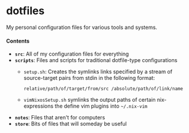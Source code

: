 dotfiles
========

My personal configuration files for various tools and systems.

#### Contents

*   **`src`**: All of my configuration files for everything
*   **`scripts`**: Files and scripts for traditional dotfile-type configurations
    *   `setup.sh`: Creates the symlinks links specified by a stream of source-target pairs from stdin in the following format:

        `relative/path/of/target/from/src /absolute/path/of/link/name`
    *   `vimNixosSetup.sh` symlinks the output paths of certain nix-expressions the define vim plugins into `~/.nix-vim`
*   **`notes`**: Files that aren't for computers
*   **`store`**: Bits of files that will someday be useful

